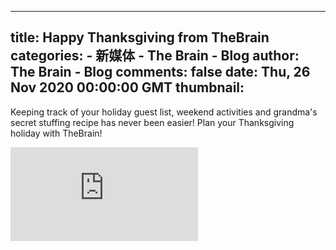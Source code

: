 
---
title: Happy Thanksgiving from TheBrain
categories: 
    - 新媒体
    - The Brain - Blog
author: The Brain - Blog
comments: false
date: Thu, 26 Nov 2020 00:00:00 GMT
thumbnail: 
---

<div>   
<div class="center">
        <p>Keeping track of your holiday guest list, weekend activities and grandma's secret stuffing recipe has never been easier!  Plan your Thanksgiving holiday with TheBrain!</p>
      </div>
      <iframe class="blogVideo" src="https://www.youtube.com/embed/44kgE2ekcDw?rel=0&showinfo=0&autoplay=0" frameborder="0" allowfullscreen></iframe>
    
    
</div>
            
